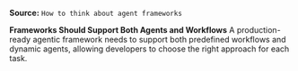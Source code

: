 **Source:** `How to think about agent frameworks`

**Frameworks Should Support Both Agents and Workflows**
A production-ready agentic framework needs to support both predefined workflows and dynamic agents, allowing developers to choose the right approach for each task.
